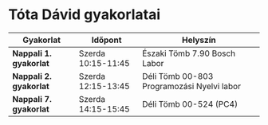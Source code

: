 # Tóta Dávid gyakorlatai

| Gyakorlat | Időpont | Helyszín |
|---|---|---|
| **Nappali 1. gyakorlat** | Szerda 10:15-11:45 | Északi Tömb 7.90 Bosch Labor |
| **Nappali 2. gyakorlat** | Szerda 12:15-13:45 | Déli Tömb 00-803 Programozási Nyelvi labor |
| **Nappali 7. gyakorlat** | Szerda 14:15-15:45 | Déli Tömb 00-524 (PC4) |
